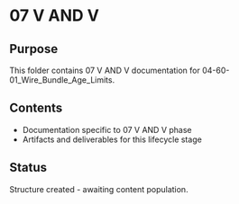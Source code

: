# 07 V AND V

## Purpose
This folder contains 07 V AND V documentation for 04-60-01_Wire_Bundle_Age_Limits.

## Contents
- Documentation specific to 07 V AND V phase
- Artifacts and deliverables for this lifecycle stage

## Status
Structure created - awaiting content population.
